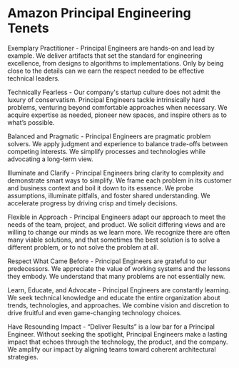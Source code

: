 # Amazon Principal Engineering Tenets

Exemplary Practitioner - Principal Engineers are hands-on and lead by example. We deliver artifacts that set the standard for engineering excellence, from designs to algorithms to implementations. Only by being close to the details can we earn the respect needed to be effective technical leaders.

Technically Fearless - Our company's startup culture does not admit the luxury of conservatism. Principal Engineers tackle intrinsically hard problems, venturing beyond comfortable approaches when necessary. We acquire expertise as needed, pioneer new spaces, and inspire others as to what’s possible.

Balanced and Pragmatic - Principal Engineers are pragmatic problem solvers. We apply judgment and experience to balance trade-offs between competing interests. We simplify processes and technologies while advocating a long-term view.

Illuminate and Clarify - Principal Engineers bring clarity to complexity and demonstrate smart ways to simplify. We frame each problem in its customer and business context and boil it down to its essence. We probe assumptions, illuminate pitfalls, and foster shared understanding. We accelerate progress by driving crisp and timely decisions.

Flexible in Approach - Principal Engineers adapt our approach to meet the needs of the team, project, and product. We solicit differing views and are willing to change our minds as we learn more. We recognize there are often many viable solutions, and that sometimes the best solution is to solve a different problem, or to not solve the problem at all.

Respect What Came Before - Principal Engineers are grateful to our predecessors. We appreciate the value of working systems and the lessons they embody. We understand that many problems are not essentially new.

Learn, Educate, and Advocate - Principal Engineers are constantly learning. We seek technical knowledge and educate the entire organization about trends, technologies, and approaches. We combine vision and discretion to drive fruitful and even game-changing technology choices.

Have Resounding Impact - “Deliver Results” is a low bar for a Principal Engineer. Without seeking the spotlight, Principal Engineers make a lasting impact that echoes through the technology, the product, and the company. We amplify our impact by aligning teams toward coherent architectural strategies.